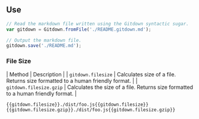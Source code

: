 ## Use

```js
// Read the markdown file written using the Gitdown syntactic sugar.
var gitdown = Gitdown.fromFile('./README.gitdown.md');

// Output the markdown file.
gitdown.save('./README.md');
```

### File Size

| Method | Description |
| `gitdown.filesize` | Calculates size of a file. Returns size formatted to a human friendly format. |
| `gitdown.filesize.gzip` | Calculates the size of a file. Returns size formatted to a human friendly format. |

```Handlebars
{{gitdown.filesize}}./dist/foo.js{{gitdown.filesize}}
{{gitdown.filesize.gzip}}./dist/foo.js{{gitdown.filesize.gzip}}
```